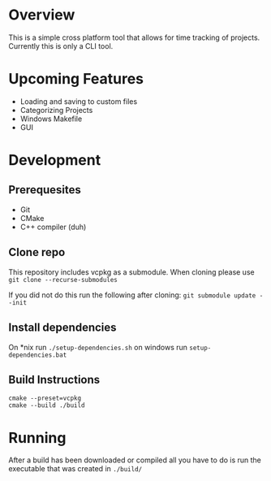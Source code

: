 # Overview
This is a simple cross platform tool that allows for time tracking of projects. Currently this is only a CLI tool.

# Upcoming Features
- Loading and saving to custom files
- Categorizing Projects
- Windows Makefile
- GUI

# Development

## Prerequesites
- Git
- CMake
- C++ compiler (duh)

## Clone repo
This repository includes vcpkg as a submodule. When cloning please use
`git clone --recurse-submodules`

If you did not do this run the following after cloning:
`git submodule update --init`

## Install dependencies
On *nix run `./setup-dependencies.sh` on windows run `setup-dependencies.bat`

## Build Instructions
```
cmake --preset=vcpkg
cmake --build ./build
```

# Running
After a build has been downloaded or compiled all you have to do is run the executable that was created in `./build/`